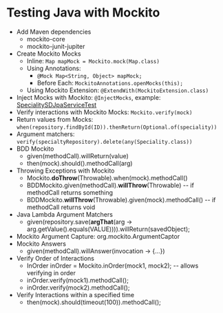 # Testing Java with Mockito

* Add Maven dependencies
    * mockito-core
    * mockito-junit-jupiter
* Create Mockito Mocks
    * Inline: `Map mapMock = Mockito.mock(Map.class)`
    * Using Annotations:
        * `@Mock Map<String, Object> mapMock;`
        * Before Each: `MockitoAnnotations.openMocks(this);`
    * Using Mockito Extension: `@ExtendWith(MockitoExtension.class)`
* Inject Mocks with Mockito: `@InjectMocks`, example: [SpecialitySDJpaServiceTest](src/test/java/learn/sfg/sfgtestmockito/services/springdatajpa/SpecialitySDJpaServiceTest.java)
* Verify interactions with Mockito Mocks: `Mockito.verify(mock)`
* Return values from Mocks: `when(repository.findById(ID)).thenReturn(Optional.of(speciality))`
* Argument matchers: `verify(specialtyRepository).delete(any(Speciality.class))`
* BDD Mockito
    * given(methodCall).willReturn(value)
    * then(mock).should().methodCall(arg)
* Throwing Exceptions with Mockito
    * Mockito.__doThrow__(Throwable).when(mock).methodCall()
    * BDDMockito.given(methodCall).__willThrow__(Throwable)         -- if methodCall returns something
    * BDDMockito.__willThrow__(Throwable).given(mock).methodCall()  -- if methodCall returns void
* Java Lambda Argument Matchers
    * given(repository.save(__argThat__(arg -> arg.getValue().equals(VALUE)))).willReturn(savedObject);
* Mockito Argument Capture: org.mockito.ArgumentCaptor
* Mockito Answers
    * given(methodCall).willAnswer(invocation -> {...})
* Verify Order of Interactions
    * InOrder inOrder = Mockito.inOrder(mock1, mock2);  -- allows verifying in order
    * inOrder.verify(mock1).methodCall();
    * inOrder.verify(mock2).methodCall();
* Verify Interactions within a specified time
    * then(mock).should(timeout(100)).methodCall();
